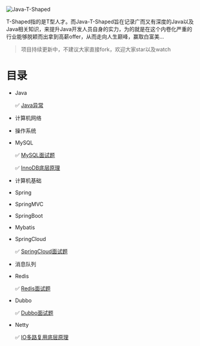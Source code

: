 ![Java-T-Shaped](https://github.com/coderbruis/Java-T-Shaped/blob/master/notes/pictures/Java-T-Shaped.png)

T-Shaped指的是T型人才。而Java-T-Shaped旨在记录广而又有深度的Java以及Java相关知识，来提升Java开发人员自身的实力，为的就是在这个内卷化严重的行业能够脱颖而出拿到高薪offer，从而走向人生巅峰，赢取白富美...

> 项目持续更新中，不建议大家直接fork，欢迎大家star以及watch

# 目录

- Java

    ✅  [Java异常](http://github.com/coderbruis/Java-Accumulation/blob/master/notes/Java%E5%9F%BA%E7%A1%80/Java%E5%BC%82%E5%B8%B8.md)

- 计算机网络

- 操作系统

- MySQL

    ✅ [MySQL面试题](https://github.com/coderbruis/Java-Accumulation/blob/master/notes/%E9%9D%A2%E8%AF%95/MySQL%E5%A4%8D%E4%B9%A0.md)
    
    ✅ [InnoDB底层原理](https://github.com/coderbruis/Java-Accumulation/blob/master/notes/MySQL/InnoDB%E5%BA%95%E5%B1%82%E5%8E%9F%E7%90%86.md)

- 计算机基础

- Spring

- SpringMVC

- SpringBoot

- Mybatis

- SpringCloud

    ✅ [SpringCloud面试题](https://github.com/coderbruis/Java-Accumulation/blob/master/notes/%E9%9D%A2%E8%AF%95/SpringCloud%E5%A4%8D%E4%B9%A0.md)

- 消息队列

- Redis

    ✅ [Redis面试题](https://github.com/coderbruis/Java-Accumulation/blob/master/notes/%E9%9D%A2%E8%AF%95/Redis%E5%A4%8D%E4%B9%A0.md)

- Dubbo

    ✅ [Dubbo面试题](https://github.com/coderbruis/Java-Accumulation/blob/master/notes/%E9%9D%A2%E8%AF%95/Dubbo%E5%A4%8D%E4%B9%A0.md)
    
- Netty

    ✅ [IO多路复用底层原理](https://github.com/coderbruis/Java-T-Shaped/blob/master/notes/Java%E8%BF%9B%E9%98%B6/IO%E5%A4%9A%E8%B7%AF%E5%A4%8D%E7%94%A8%E5%8E%9F%E7%90%86.md)
    
